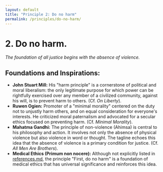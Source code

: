 ```yaml
---
layout: default
title: "Principle 2: Do no harm"
permalink: /principles/do-no-harm/
---
```


# 2. Do no harm.
*The foundation of all justice begins with the absence of violence.*

## Foundations and Inspirations:

*   **John Stuart Mill:** His "harm principle" is a cornerstone of political and moral liberalism: the only legitimate purpose for which power can be rightfully exercised over any member of a civilized community, against his will, is to prevent harm to others. (Cf. *On Liberty*).
*   **Ruwen Ogien:** Promoter of a "minimal morality" centered on the duty not to unjustly harm others, and on equal consideration for everyone's interests. He criticized moral paternalism and advocated for a secular ethics focused on preventing harm. (Cf. *Minimal Morality*).
*   **Mahatma Gandhi:** The principle of non-violence (Ahimsa) is central to his philosophy and action. It involves not only the absence of physical violence but also violence in word or thought. The tagline echoes this idea that the absence of violence is a primary condition for justice. (Cf. *All Men Are Brothers*).
*   **Medical Ethics (Primum non nocere):** Although not explicitly listed in [references.md](references.md), the principle "First, do no harm" is a foundation of medical ethics that has universal significance and reinforces this idea. 
